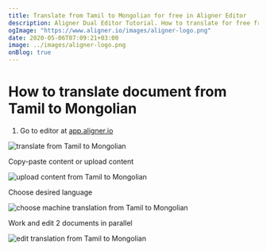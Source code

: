```yaml
---
title: Translate from Tamil to Mongolian for free in Aligner Editor
description: Aligner Dual Editor Tutorial. How to translate for free from Tamil to Mongolian. Aligner is multilingual document management platform. 
ogImage: "https://www.aligner.io/images/aligner-logo.png"
date: 2020-05-06T07:09:21+03:00
image: ../images/aligner-logo.png
onBlog: true
---
```


# How to translate document from Tamil to Mongolian

1. Go to editor at [app.aligner.io](https://app.aligner.io "Aligner App web page")

![translate from Tamil to Mongolian](../aligner-blank-editor.png "translate from Tamil to Mongolian")

Copy-paste content or upload content

![upload content from Tamil to Mongolian](../aligner-uploaded-document.png "upload content from Tamil to Mongolian")

Choose desired language

![choose machine translation from Tamil to Mongolian](../aligner-language-dropdown.png "choose machine translation from Tamil to Mongolian")

Work and edit 2 documents in parallel

![edit translation from Tamil to Mongolian](../aligner-double-sitded-editor.png "edit translation from Tamil to Mongolian")

